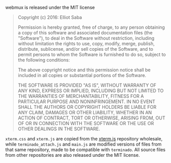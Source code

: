webmux is released under the MIT license

> Copyright (c) 2016: Elliot Saba
>
> Permission is hereby granted, free of charge, to any person obtaining
> a copy of this software and associated documentation files (the
> "Software"), to deal in the Software without restriction, including
> without limitation the rights to use, copy, modify, merge, publish,
> distribute, sublicense, and/or sell copies of the Software, and to
> permit persons to whom the Software is furnished to do so, subject to
> the following conditions:
>
> The above copyright notice and this permission notice shall be
> included in all copies or substantial portions of the Software.
>
> THE SOFTWARE IS PROVIDED "AS IS", WITHOUT WARRANTY OF ANY KIND,
> EXPRESS OR IMPLIED, INCLUDING BUT NOT LIMITED TO THE WARRANTIES OF
> MERCHANTABILITY, FITNESS FOR A PARTICULAR PURPOSE AND NONINFRINGEMENT.
> IN NO EVENT SHALL THE AUTHORS OR COPYRIGHT HOLDERS BE LIABLE FOR ANY
> CLAIM, DAMAGES OR OTHER LIABILITY, WHETHER IN AN ACTION OF CONTRACT,
> TORT OR OTHERWISE, ARISING FROM, OUT OF OR IN CONNECTION WITH THE
> SOFTWARE OR THE USE OR OTHER DEALINGS IN THE SOFTWARE.

`xterm.css` and `xterm.js` are copied from the [xterm.js](https://github.com/sourcelair/xterm.js) repository wholesale, while
`terminado_attach.js` and `main.js` are modified versions of files from that
same repository, made to be compatible with `terminado`.  All source files from
other repositories are also released under the MIT license.
